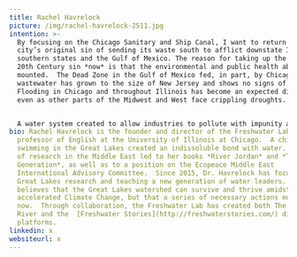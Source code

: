```yaml
---
title: Rachel Havrelock
picture: /img/rachel-havrelock-2511.jpg
intention: >-
  By focusing on the Chicago Sanitary and Ship Canal, I want to return to the
  city’s original sin of sending its waste south to afflict downstate Illinois,
  southern states and the Gulf of Mexico. The reason for taking up the early
  20th Century sin *now* is that the environmental and public health abuses have
  mounted.  The Dead Zone in the Gulf of Mexico fed, in part, by Chicagoland’s
  wastewater has grown to the size of New Jersey and shows no signs of abating. 
  Flooding in Chicago and throughout Illinois has become an expected disaster
  even as other parts of the Midwest and West face crippling droughts.  


  A water system created to allow industries to pollute with impunity and metropolises to foist their wastes on vulnerable communities is out of date and dangerous in the 21st Century.  Yet, there is little talk of change.  Instead, we hear ever more elaborate projects to shore up a broken system.  I want to speak honestly about how the Chicago Area Waterway System (CAWS) works, alert the public to the harm that it subsidies with tax dollars, and propose a new system that treats water like the precious source that it is.  Instead of a backward river of waste, I envision green industry built around water recycling.s
bio: Rachel Havrelock is the founder and director of the Freshwater Lab and a
  professor of English at the University of Illinois at Chicago.  A childhood of
  swimming in the Great Lakes created an indissoluble bond with water.  Decades
  of research in the Middle East led to her books *River Jordan* and *The Joshua
  Generation*, as well as to a position on the Ecopeace Middle East
  International Advisory Committee.  Since 2015, Dr. Havrelock has focused on
  Great Lakes research and teaching a new generation of water leaders.  She
  believes that the Great Lakes watershed can survive and thrive amidst
  accelerated Climate Change, but that a series of necessary actions must occur
  now.  Through collaboration, the Freshwater Lab has created both The Backward
  River and the  [Freshwater Stories](http://freshwaterstories.com/) digital
  platforms.
linkedin: x
websiteurl: x
---
```


